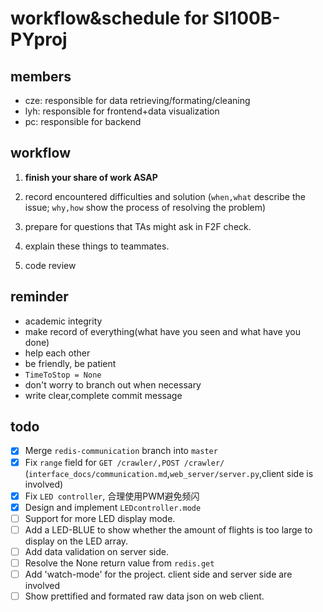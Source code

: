 # workflow&schedule for SI100B-PYproj

## members

- cze: responsible for data retrieving/formating/cleaning
- lyh: responsible for frontend+data visualization
- pc:  responsible for backend


## workflow


1. **finish your share of work ASAP**
2. record encountered difficulties and solution (`when,what` describe the issue; `why,how` show the process of resolving the problem)
3. prepare for questions that TAs might ask in F2F check.


4. explain these things to teammates.
5. code review


## reminder

- academic integrity
- make record of everything(what have you seen and what have you done)
- help each other
- be friendly, be patient
- `TimeToStop = None`
- don't worry to branch out when necessary
- write clear,complete commit message


## todo

- [x] Merge `redis-communication` branch into `master`
- [x] Fix `range` field for `GET /crawler/,POST /crawler/` (`interface_docs/communication.md`,`web_server/server.py`,client side is involved)
- [x] Fix `LED controller`, 合理使用PWM避免频闪
- [x] Design and implement `LEDcontroller.mode`
- [ ] Support for more LED display mode.
- [ ] Add a LED-BLUE to show whether the amount of flights is too large to display on the LED array.
- [ ] Add data validation on server side.
- [ ] Resolve the None return value from `redis.get`
- [ ] Add 'watch-mode' for the project. client side and server side are involved
- [ ] Show prettified and formated raw data json on web client.
